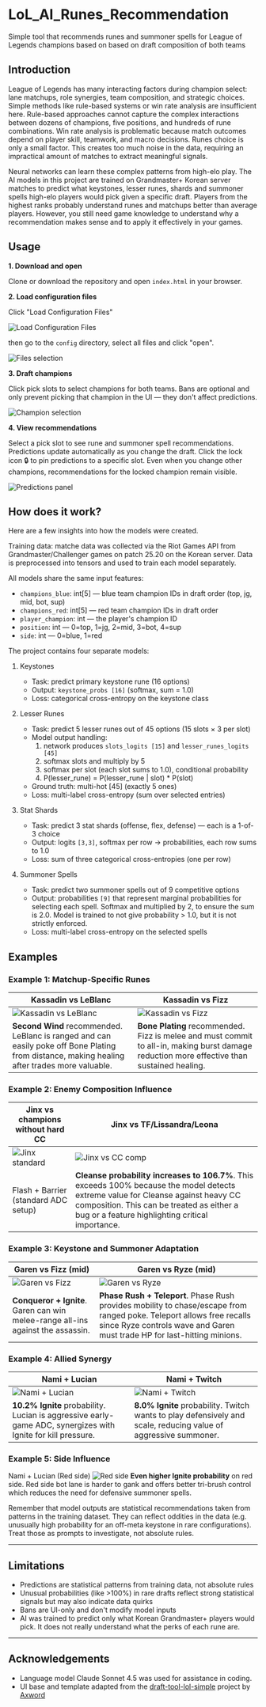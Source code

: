 # LoL_AI_Runes_Recommendation

Simple tool that recommends runes and summoner spells for League of Legends champions based on based on draft composition of both teams

## Introduction

League of Legends has many interacting factors during champion select: lane matchups, role synergies, team composition, and strategic choices. Simple methods like rule-based systems or win rate analysis are insufficient here. Rule-based approaches cannot capture the complex interactions between dozens of champions, five positions, and hundreds of rune combinations. Win rate analysis is problematic because match outcomes depend on player skill, teamwork, and macro decisions. Runes choice is only a small factor. This creates too much noise in the data, requiring an impractical amount of matches to extract meaningful signals.

Neural networks can learn these complex patterns from high-elo play. The AI models in this project are trained on Grandmaster+ Korean server matches to predict what keystones, lesser runes, shards and summoner spells high-elo players would pick given a specific draft. Players from the highest ranks probably understand runes and matchups better than average players. However, you still need game knowledge to understand why a recommendation makes sense and to apply it effectively in your games.

## Usage

**1. Download and open**

Clone or download the repository and open `index.html` in your browser.

**2. Load configuration files**

Click "Load Configuration Files"

![Load Configuration Files](images/usage1.png)

then go to the `config` directory, select all files and click "open".

![Files selection](images/usage2.png)

**3. Draft champions**

Click pick slots to select champions for both teams. Bans are optional and only prevent picking that champion in the UI — they don't affect predictions.

![Champion selection](images/usage3.png)

**4. View recommendations**

Select a pick slot to see rune and summoner spell recommendations. Predictions update automatically as you change the draft. Click the lock icon 🔒 to pin predictions to a specific slot. Even when you change other champions, recommendations for the locked champion remain visible.

![Predictions panel](images/usage4.png)

## How does it work?

Here are a few insights into how the models were created.

Training data: matche data was collected via the Riot Games API from Grandmaster/Challenger games on patch 25.20 on the Korean server. Data is preprocessed into tensors and used to train each model separately.

All models share the same input features:

- `champions_blue`: int[5] — blue team champion IDs in draft order (top, jg, mid, bot, sup)
- `champions_red`: int[5] — red team champion IDs in draft order
- `player_champion`: int — the player's champion ID
- `position`: int — 0=top, 1=jg, 2=mid, 3=bot, 4=sup
- `side`: int — 0=blue, 1=red

The project contains four separate models:

1. Keystones
   - Task: predict primary keystone rune (16 options)
   - Output: `keystone_probs [16]` (softmax, sum = 1.0)
   - Loss: categorical cross-entropy on the keystone class

2. Lesser Runes
   - Task: predict 5 lesser runes out of 45 options (15 slots × 3 per slot)
   - Model output handling:
     1. network produces `slots_logits [15]` and `lesser_runes_logits [45]`
     2. softmax slots and multiply by 5
     3. softmax per slot (each slot sums to 1.0), conditional probability
     4. P(lesser_rune) = P(lesser_rune | slot) * P(slot)
   - Ground truth: multi-hot [45] (exactly 5 ones)
   - Loss: multi-label cross-entropy (sum over selected entries)

3. Stat Shards
   - Task: predict 3 stat shards (offense, flex, defense) — each is a 1-of-3 choice
   - Output: logits `[3,3]`, softmax per row → probabilities, each row sums to 1.0
   - Loss: sum of three categorical cross-entropies (one per row)

4. Summoner Spells
   - Task: predict two summoner spells out of 9 competitive options
   - Output: probabilities `[9]` that represent marginal probabilities for selecting each spell. Softmax and multiplied by 2, to ensure the sum is 2.0. Model is trained to not give probability > 1.0, but it is not strictly enforced.
   - Loss: multi-label cross-entropy on the selected spells

## Examples

### Example 1: Matchup-Specific Runes

| Kassadin vs LeBlanc | Kassadin vs Fizz |
|---------------------|------------------|
| ![Kassadin vs LeBlanc](images/example11.png) | ![Kassadin vs Fizz](images/example12.png) |
| **Second Wind** recommended. LeBlanc is ranged and can easily poke off Bone Plating from distance, making healing after trades more valuable. | **Bone Plating** recommended. Fizz is melee and must commit to all-in, making burst damage reduction more effective than sustained healing. |

### Example 2: Enemy Composition Influence

| Jinx vs champions without hard CC | Jinx vs TF/Lissandra/Leona |
|-----------------|----------------------------|
| ![Jinx standard](images/example21.png) | ![Jinx vs CC comp](images/example22.png) |
| Flash + Barrier (standard ADC setup) | **Cleanse probability increases to 106.7%**. This exceeds 100% because the model detects extreme value for Cleanse against heavy CC composition. This can be treated as either a bug or a feature highlighting critical importance. |

### Example 3: Keystone and Summoner Adaptation

| Garen vs Fizz (mid) | Garen vs Ryze (mid) |
|---------------------|---------------|
| ![Garen vs Fizz](images/example31.png) | ![Garen vs Ryze](images/example32.png) |
| **Conqueror + Ignite**. Garen can win melee-range all-ins against the assassin. | **Phase Rush + Teleport**. Phase Rush provides mobility to chase/escape from ranged poke. Teleport allows free recalls since Ryze controls wave and Garen must trade HP for last-hitting minions. |

### Example 4: Allied Synergy

| Nami + Lucian | Nami + Twitch |
|---------------|---------------|
| ![Nami + Lucian](images/example41.png) | ![Nami + Twitch](images/example42.png) |
| **10.2% Ignite** probability. Lucian is aggressive early-game ADC, synergizes with Ignite for kill pressure. | **8.0% Ignite** probability. Twitch wants to play defensively and scale, reducing value of aggressive summoner. |

### Example 5: Side Influence

Nami + Lucian (Red side)
![Red side](images/example41.png)
**Even higher Ignite probability** on red side. Red side bot lane is harder to gank and offers better tri-brush control which reduces the need for defensive summoner spells.

Remember that model outputs are statistical recommendations taken from patterns in the training dataset. They can reflect oddities in the data (e.g. unusually high probability for an off-meta keystone in rare configurations). Treat those as prompts to investigate, not absolute rules.

---

## Limitations

- Predictions are statistical patterns from training data, not absolute rules
- Unusual probabilities (like >100%) in rare drafts reflect strong statistical signals but may also indicate data quirks
- Bans are UI-only and don't modify model inputs
- AI was trained to predict only what Korean Grandmaster+ players would pick. It does not really understand what the perks of each rune are.

---

## Acknowledgements

- Language model Claude Sonnet 4.5 was used for assistance in coding.
- UI base and template adapted from the [draft-tool-lol-simple](https://github.com/Axword/draft-tool-lol-simple) project by [Axword](https://github.com/Axword)